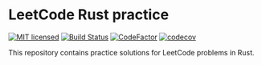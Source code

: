 # LeetCode Rust practice

[![MIT licensed][mit-badge]][mit-url]
[![Build Status][actions-badge]][actions-url]
[![CodeFactor][CodeFactor-badge]][CodeFactor-url]
[![codecov][codecov-badge]][codecov-url]

[mit-badge]: https://img.shields.io/badge/license-MIT-blue.svg
[mit-url]: https://github.com/drink7036290/leetcode-rs/blob/main/LICENSE
[actions-badge]: https://github.com/drink7036290/leetcode-rs/actions/workflows/ci.yml/badge.svg
[actions-url]: https://github.com/drink7036290/leetcode-rs/actions?query=workflow%3ACI+branch%3Amain
[CodeFactor-badge]: https://www.codefactor.io/repository/github/drink7036290/leetcode-rs/badge
[CodeFactor-url]: https://www.codefactor.io/repository/github/drink7036290/leetcode-rs
[codecov-badge]: https://codecov.io/github/drink7036290/leetcode-rs/branch/main/graph/badge.svg?token=WLGOTCEPO3
[codecov-url]: https://codecov.io/github/drink7036290/leetcode-rs

This repository contains practice solutions for LeetCode problems in Rust.

